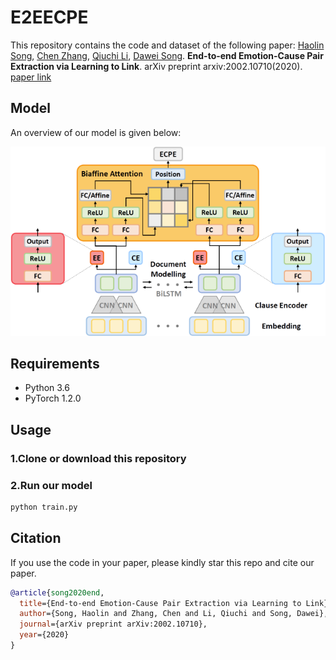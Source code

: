 # E2EECPE

This repository contains the code and dataset of the following paper:
[Haolin Song](https://genezc.github.io), [Chen Zhang](https://genezc.github.io), [Qiuchi Li](https://qiuchili.github.io), [Dawei Song](http://cs.bit.edu.cn/szdw/jsml/js/sdw/index.htm). **End-to-end Emotion-Cause Pair Extraction via Learning to Link**. arXiv preprint arxiv:2002.10710(2020). [paper link](https://arxiv.org/abs/2002.10710)

## Model

An overview of our model is given below:

![model](/images/model.png)

## Requirements

* Python 3.6
* PyTorch 1.2.0

## Usage
### 1.Clone or download this repository
### 2.Run our model
```bash
python train.py
```

## Citation

If you use the code in your paper, please kindly star this repo and cite our paper.

```bibtex
@article{song2020end,
  title={End-to-end Emotion-Cause Pair Extraction via Learning to Link},
  author={Song, Haolin and Zhang, Chen and Li, Qiuchi and Song, Dawei},
  journal={arXiv preprint arXiv:2002.10710},
  year={2020}
}
```
